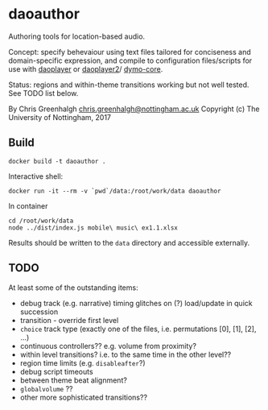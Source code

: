 # daoauthor

Authoring tools for location-based audio.

Concept: specify behevaiour using text files tailored for 
conciseness and domain-specific expression, and compile to 
configuration files/scripts for use with 
[daoplayer](https://github.com/cgreenhalgh/daoplayer) or
[daoplayer2](https://github.com/cgreenhalgh/daoplayer2)/
[dymo-core](https://github.com/dynamic-music/dymo-core).

Status: regions and within-theme transitions working but not well tested. 
See TODO list below.

By Chris Greenhalgh <chris.greenhalgh@nottingham.ac.uk>
Copyright (c) The University of Nottingham, 2017

## Build

```
docker build -t daoauthor .
```

Interactive shell:
```
docker run -it --rm -v `pwd`/data:/root/work/data daoauthor
```
In container
```
cd /root/work/data
node ../dist/index.js mobile\ music\ ex1.1.xlsx
```
Results should be written to the `data` directory and accessible externally.

## TODO

At least some of the outstanding items:

- debug track (e.g. narrative) timing glitches on (?) load/update in quick succession
- transition - override first level
- `choice` track type (exactly one of the files, i.e. permutations [0], [1], [2], ...)
- continuous controllers?? e.g. volume from proximity?
- within level transitions? i.e. to the same time in the other level??
- region time limits (e.g. `disableafter`?)
- debug script timeouts
- between theme beat alignment?
- `globalvolume` ??
- other more sophisticated transitions??
